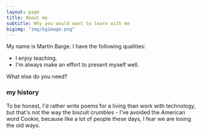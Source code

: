 ```yaml
---
layout: page
title: About me
subtitle: Why you would want to learn with me
bigimg: "img/bgimage.png"
---
```


My name is Martin Barge. I have the following qualities:

- I enjoy teaching.
- I'm always make an effort to present myself well.

What else do you need?

### my history

To be honest, I'd rather write poems for a living than work with technology, but that's not the way the biscuit crumbles - I've avoided the American word Cookie, because like a lot of people these days, I fear we are losing the old ways.

